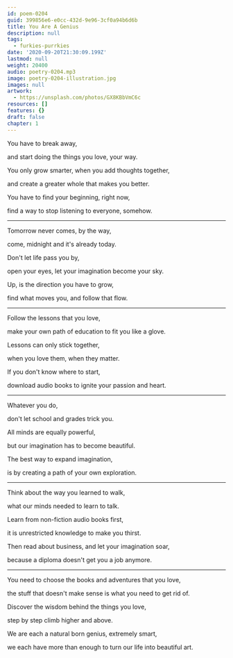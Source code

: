 ```yaml
---
id: poem-0204
guid: 399856e6-e0cc-432d-9e96-3cf0a94b6d6b
title: You Are A Genius
description: null
tags:
  - furkies-purrkies
date: '2020-09-20T21:30:09.199Z'
lastmod: null
weight: 20400
audio: poetry-0204.mp3
image: poetry-0204-illustration.jpg
images: null
artwork:
  - https://unsplash.com/photos/GX8KBbVmC6c
resources: []
features: {}
draft: false
chapter: 1
---
```


You have to break away,

and start doing the things you love, your way.

You only grow smarter, when you add thoughts together,

and create a greater whole that makes you better.

You have to find your beginning, right now,

find a way to stop listening to everyone, somehow.

---

Tomorrow never comes, by the way,

come, midnight and it's already today.

Don't let life pass you by,

open your eyes, let your imagination become your sky.

Up, is the direction you have to grow,

find what moves you, and follow that flow.

---

Follow the lessons that you love,

make your own path of education to fit you like a glove.

Lessons can only stick together,

when you love them, when they matter.

If you don't know where to start,

download audio books to ignite your passion and heart.

---

Whatever you do,

don't let school and grades trick you.

All minds are equally powerful,

but our imagination has to become beautiful.

The best way to expand imagination,

is by creating a path of your own exploration.

---

Think about the way you learned to walk,

what our minds needed to learn to talk.

Learn from non-fiction audio books first,

it is unrestricted knowledge to make you thirst.

Then read about business, and let your imagination soar,

because a diploma doesn't get you a job anymore.

---

You need to choose the books and adventures that you love,

the stuff that doesn't make sense is what you need to get rid of.

Discover the wisdom behind the things you love,

step by step climb higher and above.

We are each a natural born genius, extremely smart,

we each have more than enough to turn our life into beautiful art.
